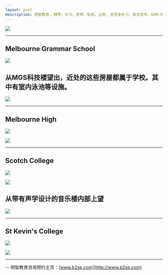 ```yaml
---
layout: post
Description: 明智教育, 辅导，补习，老师，私校，公校, 奖学金补习，英文写作，GA补习辅导，大学选择，工作规划，从业规划，天才儿童是浮云，澳洲学生挫折教育，儿童空间推理，空间理解能力， 自我观对学习成绩的影响，ATAR 成绩，学校排名局限性，介绍 比较, 澳洲 墨尔本，Scholarship Tutoring, General Ability, Numerical Reasoning, Verbal Reasoning Tutoring, Writing, Universities Selection, Career Education, Career Advisors, Guidance, Melbourne Private Schools, Selective Schools, Writing tutoring, Interviews tutoring, Resume Writing, Spatial skills, Failures help gifted children，Critical and creative thinking involves reasoning, using and analysing evidence, and applying knowledge to find creative solutions to complex problems；Verbal Reasoning, Decision Making, Quantitative Reasoning, Abstract Reasoning, Situational Judgement, self-concept and school results, school marks, gender differences in STEM subjects, cognitive load theory，墨尔本 常春藤, 男私校藤校, 男校群雄记, APS Sport,  Associated Public Schools of Victoria Sport,  Public Schools, Melbourne High, Melbourne Grammar, Scotch College, St Kevin's College, Boys Schools in Melburne, 强身健体只是一小部分 对精神和意志的锤炼
---
```


![](https://live.staticflickr.com/65535/47829552331_33391f8b44_o.jpg)


------------------------------------

## Melbourne Grammar School 
![](https://live.staticflickr.com/65535/47777528912_15ca8a326d_o.jpg)

## 从MGS科技楼望出，近处的这些房屋都属于学校。其中有室内泳池等设施。

![](https://live.staticflickr.com/65535/40863121233_3edf7730e0_o.jpg)



----------------------------------


## Melbourne High
![](https://live.staticflickr.com/65535/47777543492_2a43a6b8d0_o.jpg)


![](https://live.staticflickr.com/65535/32885865047_2d7ab04f52_o.jpg)


------------------------------

## Scotch College

![](https://live.staticflickr.com/65535/47777552052_d01b7f19fd_o.jpg)

![](https://live.staticflickr.com/65535/33952406758_1639023501_o.jpg)



## 从带有声学设计的音乐楼内部上望
![](https://live.staticflickr.com/65535/47040160634_204f80cf8d_o.jpg)




---------------------

## St Kevin's College

![](https://live.staticflickr.com/65535/46913512295_50fee8586a_o.jpg)

![](https://live.staticflickr.com/65535/46913512375_cd507dbf33_o.jpg)


--------
-- 明智教育咨询预约主页：[www.b2se.com](http://www.b2se.com)


